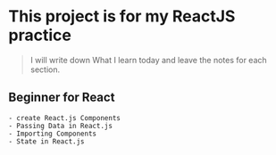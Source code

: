 # This project is for my ReactJS practice
> I will write down What I learn today and leave the notes for each section.

## Beginner for React
    - create React.js Components
    - Passing Data in React.js
    - Importing Components
    - State in React.js
